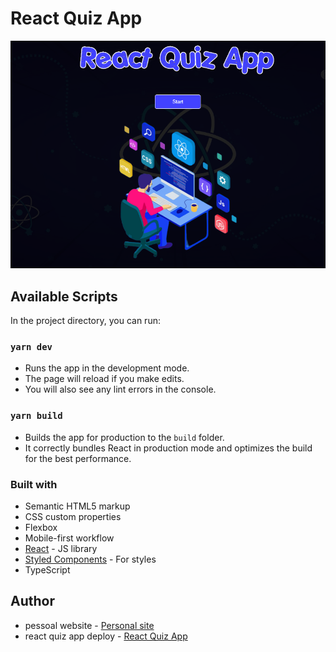 # React Quiz App

![React Quiz App](https://github.com/ArturdaSilvaRezende/React-Quiz-App/blob/master/react-quiz-app.PNG)

## Available Scripts

In the project directory, you can run:

### `yarn dev`

- Runs the app in the development mode.
- The page will reload if you make edits.
- You will also see any lint errors in the console.

### `yarn build`

- Builds the app for production to the `build` folder.
- It correctly bundles React in production mode and optimizes the build for the best performance.

### Built with

- Semantic HTML5 markup
- CSS custom properties
- Flexbox
- Mobile-first workflow
- [React](https://reactjs.org/) - JS library
- [Styled Components](https://styled-components.com/) - For styles
- TypeScript

## Author

- pessoal website - [Personal site](https://artur-silva-rezende.netlify.app/)
- react quiz app deploy - [React Quiz App](https://react-quiz-my-app.netlify.app/)
